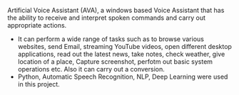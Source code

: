 Artificial Voice Assistant (AVA), a windows based Voice Assistant that has the ability to receive and interpret spoken commands and carry out appropriate actions.
*	It can perform a wide range of tasks such as to browse various websites, send Email, streaming YouTube videos, open different desktop applications, read out the latest news, take notes, check weather, give location of a place, Capture screenshot, perfotm out basic system operations etc. Also it can carry out a conversion.
*	Python, Automatic Speech Recognition, NLP, Deep Learning were used in this project.
